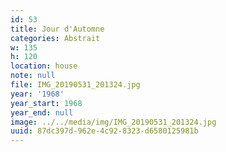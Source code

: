 ```yaml
---
id: 53
title: Jour d'Automne
categories: Abstrait
w: 135
h: 120
location: house
note: null
file: IMG_20190531_201324.jpg
year: '1968'
year_start: 1968
year_end: null
image: ../../media/img/IMG_20190531_201324.jpg
uuid: 87dc397d-962e-4c92-8323-d6580125981b
---
```


